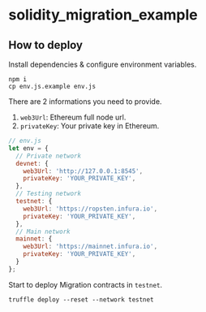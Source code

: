 # solidity_migration_example

## How to deploy

Install dependencies & configure environment variables.

```
npm i
cp env.js.example env.js
```

There are 2 informations you need to provide.

1. `web3Url`: Ethereum full node url.
2. `privateKey`: Your private key in Ethereum.

```javascript
// env.js
let env = {
  // Private network
  devnet: {
    web3Url: 'http://127.0.0.1:8545',
    privateKey: 'YOUR_PRIVATE_KEY',
  },
  // Testing network
  testnet: {
    web3Url: 'https://ropsten.infura.io',
    privateKey: 'YOUR_PRIVATE_KEY',
  },
  // Main network
  mainnet: {
    web3Url: 'https://mainnet.infura.io',
    privateKey: 'YOUR_PRIVATE_KEY',
  }
};
```

Start to deploy Migration contracts in `testnet`.

```
truffle deploy --reset --network testnet
```
